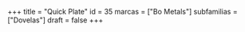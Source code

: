 +++
title = "Quick Plate"
id = 35
marcas = ["Bo Metals"]
subfamilias = ["Dovelas"]
draft = false
+++

<!--more-->
